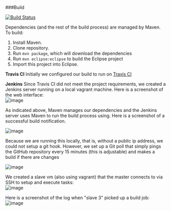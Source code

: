 ###Build

[![Build Status](https://travis-ci.org/DeveloperLiberationFront/Spreadsheet-Common-Crawler.svg?branch=master)](https://travis-ci.org/DeveloperLiberationFront/Spreadsheet-Common-Crawler)

Dependencies (and the rest of the build process) are managed by Maven.  To build:   
1. Install Maven.  
2. Clone repository.  
3. Run `mvn package`, which will download the dependencies  
4. Run `mvn eclipse:eclipse` to build the Eclipse project  
5. Import this project into Eclipse.  

**Travis CI**
Initially we configured our build to run on 
[Travis CI](https://travis-ci.org/DeveloperLiberationFront/Spreadsheet-Common-Crawler)

**Jenkins**
Since Travis CI did not meet the project requirements, we created a Jenkins server running on a local vagrant machine.  Here is a screenshot of the web interface:   
![image](https://cloud.githubusercontent.com/assets/6819944/6066907/9461437c-ad3e-11e4-9915-1f8e286b3131.png)

As indicated above, Maven manages our dependencies and the Jenkins server uses Maven to run the build process using. Here is a screenshot of a successful build notification. 

![image](https://cloud.githubusercontent.com/assets/5032534/6063888/789df68c-ad28-11e4-82f3-62788cf0002a.png)

Because we are running this locally, that is, without a public ip address, we could not setup a git hook.  However, we set up a Git poll that simply pings the GitHub repository every 15 minutes (this is adjustable) and makes a build if there are changes

![image](https://cloud.githubusercontent.com/assets/6819944/6066588/2fe9c9d4-ad3c-11e4-9d09-bcf6879ac020.png)


We created a slave vm (also using vagrant) that the master connects to via SSH to setup and execute tasks:  
![image](https://cloud.githubusercontent.com/assets/6819944/6066396/d1dc4d4a-ad3a-11e4-9742-f4be53e9a58a.png)

Here is a screenshot of the log when "slave 3" picked up a build job:
![image](https://cloud.githubusercontent.com/assets/6819944/6066633/8d4c50a6-ad3c-11e4-88dd-c6b029c5cf69.png)

